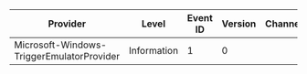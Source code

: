 Provider                                   |  Level        |  Event ID  |  Version  |  Channel  |  Task  |  Opcode                       |  Keyword                       |  Message
-------------------------------------------|---------------|------------|-----------|-----------|--------|-------------------------------|--------------------------------|---------
Microsoft-Windows-TriggerEmulatorProvider  |  Information  |  1         |  0        |           |        |  Opcode_TriggerEmulatorEvent  |  Keyword_TriggerEmulatorEvent  |